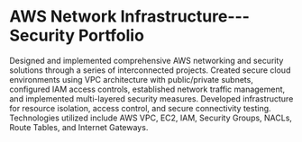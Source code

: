 # AWS Network Infrastructure---Security Portfolio
Designed and implemented comprehensive AWS networking and security solutions through a series of interconnected projects. Created secure cloud environments using VPC architecture with public/private subnets, configured IAM access controls, established network traffic management, and implemented multi-layered security measures. Developed infrastructure for resource isolation, access control, and secure connectivity testing. Technologies utilized include AWS VPC, EC2, IAM, Security Groups, NACLs, Route Tables, and Internet Gateways.
